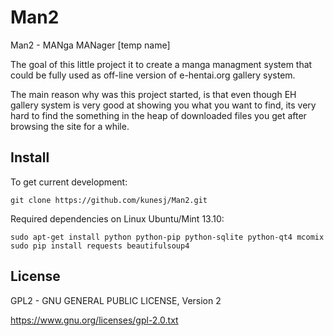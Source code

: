 Man2 
======
Man2 - MANga MANager [temp name]

The goal of this little project it to create a manga managment system that could be fully used as off-line version of e-hentai.org gallery system.

The main reason why was this project started, is that even though EH gallery system is very good at showing you what you want to find, its very hard to find the something in the heap of downloaded files you get after browsing the site for a while.

Install
-------
To get current development:

    git clone https://github.com/kunesj/Man2.git

Required dependencies on Linux Ubuntu/Mint 13.10:

    sudo apt-get install python python-pip python-sqlite python-qt4 mcomix
    sudo pip install requests beautifulsoup4
    
License
-------
GPL2 - GNU GENERAL PUBLIC LICENSE, Version 2

https://www.gnu.org/licenses/gpl-2.0.txt
